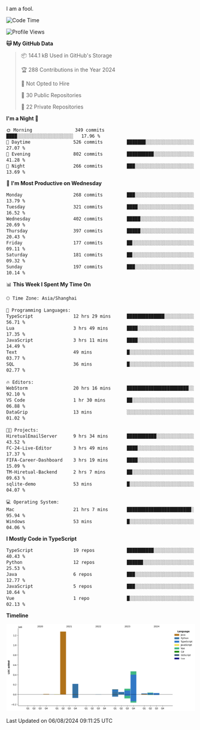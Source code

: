 I am a fool.

<!--START_SECTION:waka-->
![Code Time](http://img.shields.io/badge/Code%20Time-1%2C613%20hrs%2018%20mins-blue)

![Profile Views](http://img.shields.io/badge/Profile%20Views-1-blue)

**🐱 My GitHub Data** 

> 📦 144.1 kB Used in GitHub's Storage 
 > 
> 🏆 288 Contributions in the Year 2024
 > 
> 🚫 Not Opted to Hire
 > 
> 📜 30 Public Repositories 
 > 
> 🔑 22 Private Repositories 
 > 
**I'm a Night 🦉** 

```text
🌞 Morning                349 commits         ████░░░░░░░░░░░░░░░░░░░░░   17.96 % 
🌆 Daytime                526 commits         ███████░░░░░░░░░░░░░░░░░░   27.07 % 
🌃 Evening                802 commits         ██████████░░░░░░░░░░░░░░░   41.28 % 
🌙 Night                  266 commits         ███░░░░░░░░░░░░░░░░░░░░░░   13.69 % 
```
📅 **I'm Most Productive on Wednesday** 

```text
Monday                   268 commits         ███░░░░░░░░░░░░░░░░░░░░░░   13.79 % 
Tuesday                  321 commits         ████░░░░░░░░░░░░░░░░░░░░░   16.52 % 
Wednesday                402 commits         █████░░░░░░░░░░░░░░░░░░░░   20.69 % 
Thursday                 397 commits         █████░░░░░░░░░░░░░░░░░░░░   20.43 % 
Friday                   177 commits         ██░░░░░░░░░░░░░░░░░░░░░░░   09.11 % 
Saturday                 181 commits         ██░░░░░░░░░░░░░░░░░░░░░░░   09.32 % 
Sunday                   197 commits         ███░░░░░░░░░░░░░░░░░░░░░░   10.14 % 
```


📊 **This Week I Spent My Time On** 

```text
🕑︎ Time Zone: Asia/Shanghai

💬 Programming Languages: 
TypeScript               12 hrs 29 mins      ██████████████░░░░░░░░░░░   56.71 % 
Lua                      3 hrs 49 mins       ████░░░░░░░░░░░░░░░░░░░░░   17.35 % 
JavaScript               3 hrs 11 mins       ████░░░░░░░░░░░░░░░░░░░░░   14.49 % 
Text                     49 mins             █░░░░░░░░░░░░░░░░░░░░░░░░   03.77 % 
SQL                      36 mins             █░░░░░░░░░░░░░░░░░░░░░░░░   02.77 % 

🔥 Editors: 
WebStorm                 20 hrs 16 mins      ███████████████████████░░   92.10 % 
VS Code                  1 hr 30 mins        ██░░░░░░░░░░░░░░░░░░░░░░░   06.88 % 
DataGrip                 13 mins             ░░░░░░░░░░░░░░░░░░░░░░░░░   01.02 % 

🐱‍💻 Projects: 
HiretualEmailServer      9 hrs 34 mins       ███████████░░░░░░░░░░░░░░   43.52 % 
FC-24-Live-Editor        3 hrs 49 mins       ████░░░░░░░░░░░░░░░░░░░░░   17.37 % 
FIFA-Career-Dashboard    3 hrs 19 mins       ████░░░░░░░░░░░░░░░░░░░░░   15.09 % 
TM-Hiretual-Backend      2 hrs 7 mins        ██░░░░░░░░░░░░░░░░░░░░░░░   09.63 % 
sqlite-demo              53 mins             █░░░░░░░░░░░░░░░░░░░░░░░░   04.07 % 

💻 Operating System: 
Mac                      21 hrs 7 mins       ████████████████████████░   95.94 % 
Windows                  53 mins             █░░░░░░░░░░░░░░░░░░░░░░░░   04.06 % 
```

**I Mostly Code in TypeScript** 

```text
TypeScript               19 repos            ██████████░░░░░░░░░░░░░░░   40.43 % 
Python                   12 repos            ██████░░░░░░░░░░░░░░░░░░░   25.53 % 
Java                     6 repos             ███░░░░░░░░░░░░░░░░░░░░░░   12.77 % 
JavaScript               5 repos             ███░░░░░░░░░░░░░░░░░░░░░░   10.64 % 
Vue                      1 repo              █░░░░░░░░░░░░░░░░░░░░░░░░   02.13 % 
```



**Timeline**

![Lines of Code chart](https://raw.githubusercontent.com/VeejaLiu/VeejaLiu/master/assets/bar_graph.png)


 Last Updated on 06/08/2024 09:11:25 UTC
<!--END_SECTION:waka-->
